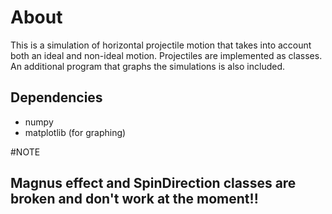 # About
This is a simulation of horizontal projectile motion that takes into account both an ideal and non-ideal motion. Projectiles are implemented as classes. An additional program that graphs the simulations is also included.

## Dependencies
* numpy
* matplotlib (for graphing)

#NOTE
## Magnus effect and SpinDirection classes are broken and don't work at the moment!!
